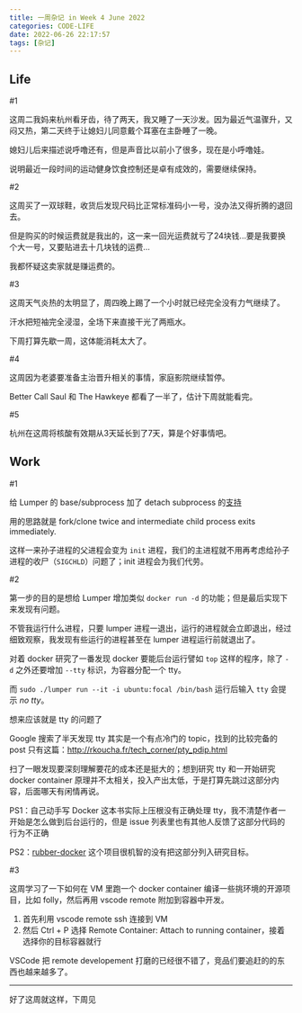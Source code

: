 ```yaml
---
title: 一周杂记 in Week 4 June 2022
categories: CODE-LIFE
date: 2022-06-26 22:17:57
tags: [杂记]
---
```

## Life

\#1

这周二我妈来杭州看牙齿，待了两天，我又睡了一天沙发。因为最近气温骤升，又闷又热，第二天终于让媳妇儿同意戴个耳塞在主卧睡了一晚。

媳妇儿后来描述说呼噜还有，但是声音比以前小了很多，现在是小呼噜娃。

说明最近一段时间的运动健身饮食控制还是卓有成效的，需要继续保持。

\#2

这周买了一双球鞋，收货后发现尺码比正常标准码小一号，没办法又得折腾的退回去。

但是购买的时候运费就是我出的，这一来一回光运费就亏了24块钱...要是我要换个大一号，又要贴进去十几块钱的运费...

我都怀疑这卖家就是赚运费的。

\#3

这周天气炎热的太明显了，周四晚上踢了一个小时就已经完全没有力气继续了。

汗水把短袖完全浸湿，全场下来直接干光了两瓶水。

下周打算先歇一周，这体能消耗太大了。

\#4

这周因为老婆要准备主治晋升相关的事情，家庭影院继续暂停。

Better Call Saul 和 The Hawkeye 都看了一半了，估计下周就能看完。

\#5

杭州在这周将核酸有效期从3天延长到了7天，算是个好事情吧。

## Work

\#1

给 Lumper 的 base/subprocess 加了 detach subprocess 的[支持](https://github.com/kingsamchen/Lumper/commit/0a55df9c95a977a9bfcb9ae5b4f556a2d0a89bb9)

用的思路就是 fork/clone twice and intermediate child process exits immediately.

这样一来孙子进程的父进程会变为 `init` 进程，我们的主进程就不用再考虑给孙子进程的收尸（`SIGCHLD`）问题了；init 进程会为我们代劳。

\#2

第一步的目的是想给 Lumper 增加类似 `docker run -d` 的功能；但是最后实现下来发现有问题。

不管我运行什么进程，只要 lumper 进程一退出，运行的进程就会立即退出，经过细致观察，我发现有些运行的进程甚至在 lumper 进程运行前就退出了。

对着 docker 研究了一番发现 docker 要能后台运行譬如 `top` 这样的程序，除了 `-d` 之外还要增加 `--tty` 标识，为容器分配一个 tty。

而 `sudo ./lumper run --it -i ubuntu:focal /bin/bash` 运行后输入 `tty` 会提示 _no tty_。

想来应该就是 tty 的问题了

Google 搜索了半天发现 tty 其实是一个有点冷门的 topic，找到的比较完备的 post 只有这篇：http://rkoucha.fr/tech_corner/pty_pdip.html

扫了一眼发现要深刻理解要花的成本还是挺大的；想到研究 tty 和一开始研究 docker container 原理并不太相关，投入产出太低，于是打算先跳过这部分内容，后面哪天有闲情再说。

PS1：自己动手写 Docker 这本书实际上压根没有正确处理 tty，我不清楚作者一开始是怎么做到后台运行的，但是 issue 列表里也有其他人反馈了这部分代码的行为不正确

PS2：[rubber-docker](https://github.com/Fewbytes/rubber-docker) 这个项目很机智的没有把这部分列入研究目标。

\#3

这周学习了一下如何在 VM 里跑一个 docker container 编译一些挑环境的开源项目，比如 folly，然后再用 vscode remote 附加到容器中开发。

1. 首先利用 vscode remote ssh 连接到 VM
2. 然后 Ctrl + P 选择 Remote Container: Attach to running container，接着选择你的目标容器就行

VSCode 把 remote developement 打磨的已经很不错了，竞品们要追赶的的东西也越来越多了。

---

好了这周就这样，下周见
